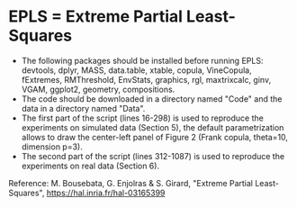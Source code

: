 # EPLS = Extreme Partial Least-Squares

- The following packages should be installed before running EPLS: 
  devtools, dplyr, MASS, data.table, xtable, copula, VineCopula, fExtremes, RMThreshold, EnvStats, graphics, rgl, maxtrixcalc, ginv, VGAM, ggplot2, geometry, compositions.
- The code should be downloaded in a directory named "Code" and the data in a directory named "Data".
- The first part of the script (lines 16-298) is used to reproduce the experiments on simulated data (Section 5),
  the default parametrization allows to draw the center-left panel of Figure 2 (Frank copula, theta=10, dimension p=3).
- The second part of the script (lines 312-1087) is used to reproduce the experiments on real data (Section 6).

Reference: M. Bousebata, G. Enjolras & S. Girard, "Extreme Partial Least-Squares", https://hal.inria.fr/hal-03165399
